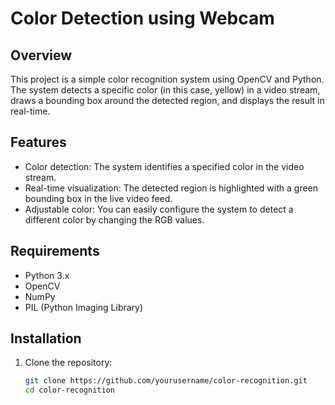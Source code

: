 # Color Detection using Webcam
## Overview

This project is a simple color recognition system using OpenCV and Python. The system detects a specific color (in this case, yellow) in a video stream, draws a bounding box around the detected region, and displays the result in real-time.

## Features

- Color detection: The system identifies a specified color in the video stream.
- Real-time visualization: The detected region is highlighted with a green bounding box in the live video feed.
- Adjustable color: You can easily configure the system to detect a different color by changing the RGB values.

## Requirements

- Python 3.x
- OpenCV
- NumPy
- PIL (Python Imaging Library)

## Installation

1. Clone the repository:

   ```bash
   git clone https://github.com/yourusername/color-recognition.git
   cd color-recognition
